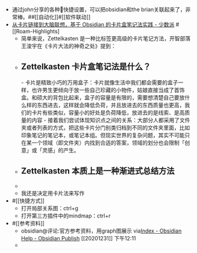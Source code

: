 - 通过john分享的各种快捷设置，可以把obsidian和the brian关联起来了，非常棒。##[[自动化]]#[[软件联动]]
- [从卡片链接到大脑联想，基于 Obsidian 的卡片盒笔记法实践 - 少数派](https://sspai.com/post/60802) #[[Roam-Highlights]
    - 简单来说，Zettelkasten 是一种比标签更高级的卡片笔记方法，开智部落王浚宇在《卡片大法的神奇之处》提到：
    - <h2>Zettelkasten 卡片盒笔记法是什么？</h2>
        - 卡片是精致小巧的万用盒子：卡片就像生活中我们都会需要的盒子一样，也许男生更倾向于放一些自己珍藏的小物件，姑娘直接当成了首饰盒。和硕大的背包比起来，盒子的容量是有限的，需要想清楚自己要放什么样的东西进去，这样就会降低负荷，并且放进去的东西质量也更高，我们的卡片有些类似，容量小的好处是负荷降低，放进去的是线索、是高质量的内容
        - 接着我们尝试体现知识点之间的关系：大部分人都采用了文件夹或者列表的方式，把这些卡片分门别类归档到不同的文件夹里面，比如印象笔记的笔记本，或笔记本组。但现实世界的复杂问题，其实不可能只在某一个领域（即文件夹）内找到合适的答案，领域的划分也会限制「创意」或「灵感」的产生。
    - <h2>Zettelkasten 本质上是一种渐进式总结方法</h2>
    - 
    - 我还是决定用卡片法来写作
- #[[快捷方式]]
    - 打开局部关系图：ctrl+g
    - 打开第三方插件中的mindmap：ctrl+r
- #[[参考资料]]
    - obsidian@评论:官方参考资料，用graph图展示
via[Index - Obsidian Help - Obsidian Publish](https://publish.obsidian.md/help/Index)
[[20201231]] 下午12:11
    - 

